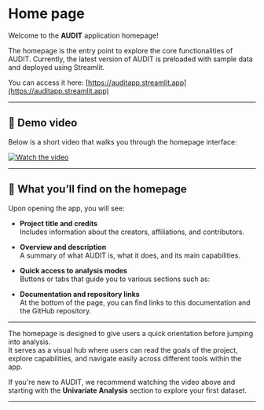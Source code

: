# Home page

Welcome to the **AUDIT** application homepage!

The homepage is the entry point to explore the core functionalities of AUDIT.  Currently, the latest version of AUDIT is preloaded with sample data and deployed using Streamlit.  

You can access it here: [https://auditapp.streamlit.app](https://auditapp.streamlit.app)

---

## 🎥 Demo video

Below is a short video that walks you through the homepage interface:

[![Watch the video](https://img.youtube.com/vi/ZSiwRmx6vxA/0.jpg)](https://www.youtube.com/watch?v=ZSiwRmx6vxA)

---

## 🧭 What you’ll find on the homepage

Upon opening the app, you will see:

- **Project title and credits**  
  Includes information about the creators, affiliations, and contributors.

- **Overview and description**  
  A summary of what AUDIT is, what it does, and its main capabilities.

- **Quick access to analysis modes**  
  Buttons or tabs that guide you to various sections such as:

- **Documentation and repository links**  
  At the bottom of the page, you can find links to this documentation and the GitHub repository.

---

The homepage is designed to give users a quick orientation before jumping into analysis.  
It serves as a visual hub where users can read the goals of the project, explore capabilities, and navigate easily across different tools within the app.

If you're new to AUDIT, we recommend watching the video above and starting with the **Univariate Analysis** section to explore your first dataset.

---

